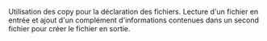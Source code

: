 Utilisation des copy pour la déclaration des fichiers.
Lecture d'un fichier en entrée et ajout d'un complément d'informations contenues dans un second fichier pour créer le fichier en sortie.
